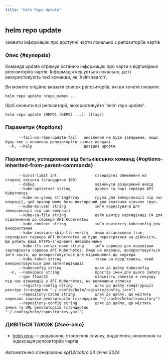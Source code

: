 ```yaml
---
title: "Helm Repo Update"
---
```


## helm repo update

оновити інформацію про доступні чарти локально з репозиторіїв чартів

### Опис {#synopsis}

Команда update отримує останню інформацію про чарти з відповідних репозиторіїв чартів. Інформація кешується локально, де її використовують такі команди, як 'helm search'.

Ви можете опційно вказати список репозиторіїв, які ви хочете оновити.

```shell
helm repo update <repo_name> ...
```

Щоб оновити всі репозиторії, використовуйте 'helm repo update'.

```shell
helm repo update [REPO1 [REPO2 ...]] [flags]
```

### Параметри {#options}

```none
      --fail-on-repo-update-fail   оновлення не буде завершене, якщо будь-яке з оновлень репозиторіїв зазнає невдачі
  -h, --help                       довідка update
```

### Параметри, успадковані від батьківських команд {#options-inherited-from-parent-commands}

```none
      --burst-limit int                 стандартні обмеження на стороні клієнта (стандартно 100)
      --debug                           увімкнути розширений вивід
      --kube-apiserver string           адреса та порт сервера API Kubernetes
      --kube-as-group stringArray       група для імперсонації під час операції, цей прапор може бути повторений для вказання кількох груп.
      --kube-as-user string             імʼя користувача для імперсонації під час операції
      --kube-ca-file string             файл центру сертифікаці СА для підключення до сервера API Kubernetes
      --kube-context string             імʼя контексту kubeconfig для використання
      --kube-insecure-skip-tls-verify   якщо встановлено true, сертифікат сервера API Kubernetes не буде перевірятися на дійсність. Це робить ваші HTTPS-зʼєднання небезпечними
      --kube-tls-server-name string     імʼя сервера для перевірки сертифіката сервера API Kubernetes. Якщо не вказано, використовується імʼя хоста, що використовується для підключення до сервера
      --kube-token string               токен на предʼявника, який використовується для автентифікації
      --kubeconfig string               шлях до файлу kubeconfig
  -n, --namespace string                простір імен для цього запиту
      --qps float32                     кількість запитів в секунду під час взаємодії з API Kubernetes, не включаючи сплески
      --registry-config string          шлях до файлу конфігурації реєстру (стандартно "~/.config/helm/registry/config.json")
      --repository-cache string         шлях до файлу, що містить кешовані індекси репозиторіїв (стандартно "~/.cache/helm/repository")
      --repository-config string        шлях до файлу, що містить імена та URL репозиторіїв (стандартно "~/.config/helm/repositories.yaml")
```

### ДИВІТЬСЯ ТАКОЖ {#see-also}

* [helm repo](helm_repo.md) — додавання, створення списку, видалення, оновлення та індексація репозиторіїв чартів

###### Автоматично згенеровано spf13/cobra 24 січня 2024
